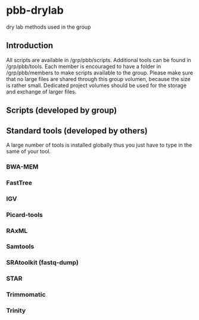 # pbb-drylab
dry lab methods used in the group

## Introduction 

All scripts are available in /grp/pbb/scripts. Additional tools can be found in /grp/pbb/tools. Each member is encouraged to have a folder in /grp/pbb/members to make scripts available to the group. Please make sure that no large files are shared through this group volumen, because the size is rather small. Dedicated project volumes should be used for the storage and exchange of larger files.


## Scripts (developed by group)


## Standard tools (developed by others)

A large number of tools is installed globally thus you just have to type in the same of your tool.

### BWA-MEM

### FastTree

### IGV

### Picard-tools

### RAxML

### Samtools

### SRAtoolkit (fastq-dump)

### STAR

### Trimmomatic

### Trinity



